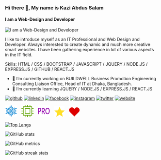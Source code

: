 ### Hi there 👋, My name is Kazi Abdus Salam
#### I am  a Web-Design and Developer
![I am  a Web-Design and Developer](https://scontent.fdac24-2.fna.fbcdn.net/v/t1.18169-9/11407145_920726241283147_2751784040951452520_n.jpg?_nc_cat=111&ccb=1-7&_nc_sid=300f58&_nc_ohc=PQMfELwO-S4AX9cmneF&_nc_ht=scontent.fdac24-2.fna&cb_e2o_trans=t&oh=00_AfCUZfB29oH_PGOUgkN002QqjVXfasPlbHTu-5noeew8UQ&oe=65B31FC2)

I like to introduce myself as an IT Professional and Web Design and Developer.
Always interested to create dynamic and much more creative smart websites.
I have been gathering experience in lot of various aspects in the IT field.

Skills: HTML / CSS  / BOOTSTRAP / JAVASCRIPT / JQUERY / NODE.JS / EXPRESS.JS / GITHUB / REACT.JS

- 🔭 I’m currently working on BUILDWELL Business Promotion Engineering Consulting Liaison Office, Head of IT at Dhaka, Bangladesh. 
- 🌱 I’m currently learning JQUERY / NODE.JS / EXPRESS.JS / REACT.JS 


[<img src='https://cdn.jsdelivr.net/npm/simple-icons@3.0.1/icons/github.svg' alt='github' height='40'>](https://github.com/kazi-salam)  [<img src='https://cdn.jsdelivr.net/npm/simple-icons@3.0.1/icons/linkedin.svg' alt='linkedin' height='40'>](https://www.linkedin.com/in/kazi-abdus-salam/)  [<img src='https://cdn.jsdelivr.net/npm/simple-icons@3.0.1/icons/facebook.svg' alt='facebook' height='40'>](https://www.facebook.com/kazi.salam.3)  [<img src='https://cdn.jsdelivr.net/npm/simple-icons@3.0.1/icons/instagram.svg' alt='instagram' height='40'>](https://www.instagram.com/kazi.salam.3/)  [<img src='https://cdn.jsdelivr.net/npm/simple-icons@3.0.1/icons/twitter.svg' alt='twitter' height='40'>](https://twitter.com/@salamrajoir)  [<img src='https://cdn.jsdelivr.net/npm/simple-icons@3.0.1/icons/icloud.svg' alt='website' height='40'>](https://webtechdbd.com/)  

<a href='https://archiveprogram.github.com/'><img src='https://raw.githubusercontent.com/acervenky/animated-github-badges/master/assets/acbadge.gif' width='40' height='40'></a> <a href='https://docs.github.com/en/developers'><img src='https://raw.githubusercontent.com/acervenky/animated-github-badges/master/assets/devbadge.gif' width='40' height='40'></a> <a href='https://github.com/pricing'><img src='https://raw.githubusercontent.com/acervenky/animated-github-badges/master/assets/pro.gif' width='40' height='40'></a> <a href='https://stars.github.com/'><img src='https://raw.githubusercontent.com/acervenky/animated-github-badges/master/assets/starbadge.gif' width='35' height='35'></a> <a href='https://docs.github.com/en/github/supporting-the-open-source-community-with-github-sponsors'><img src='https://raw.githubusercontent.com/acervenky/animated-github-badges/master/assets/sponsorbadge.gif' width='35' height='35'></a> 

[![Top Langs](https://github-readme-stats.vercel.app/api/top-langs/?username=kazi-salam)](https://github.com/anuraghazra/github-readme-stats)

![GitHub stats](https://github-readme-stats.vercel.app/api?username=kazi-salam&show_icons=true)  

![GitHub metrics](https://metrics.lecoq.io/kazi-salam)  

![GitHub streak stats](https://streak-stats.demolab.com/?user=kazi-salam)  



